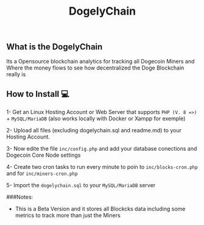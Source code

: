 <h1 align="center">
DogelyChain
<br><br>
</h1>

## What is the DogelyChain

Its a Opensource blockchain analytics for tracking all Dogecoin Miners and Where the money flows to see how decentralized the Doge Blockchain really is

## How to Install 💻

1- Get an Linux Hosting Account or Web Server that supports ```PHP (V. 8 =>)``` + ```MySQL/MariaDB``` (also works locally with Docker or Xampp for exemple)

2- Upload all files (excluding dogelychain.sql and readme.md) to your Hosting Account.

3- Now edite the file ```inc/config.php``` and add your database conections and Dogecoin Core Node settings

4- Create two cron tasks to run every minute to poin to ```inc/blocks-cron.php``` and for ```inc/miners-cron.php```

5- Import the ```dogelychain.sql``` to your ```MySQL/MariaDB``` server

###Notes:
- This is a Beta Version and it stores all Blockcks data including some metrics to track more than just the Miners

